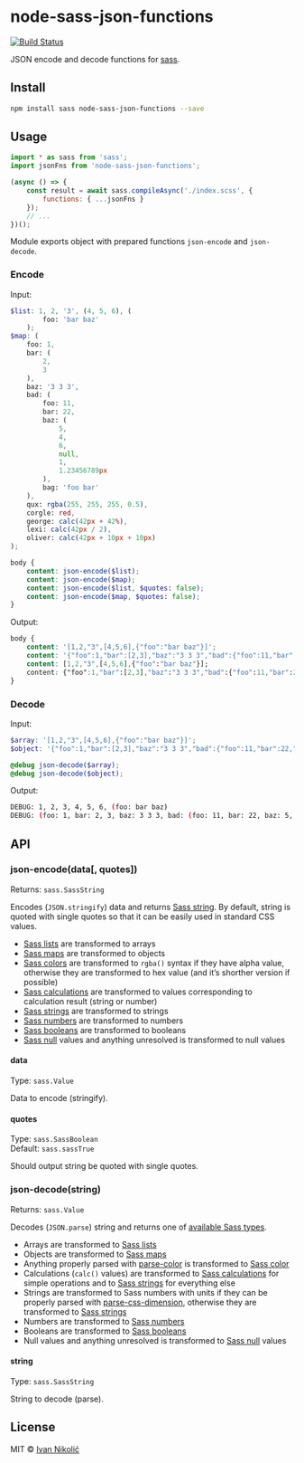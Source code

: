 # node-sass-json-functions

[![Build Status][ci-img]][ci]

JSON encode and decode functions for [sass][sass].

## Install

```sh
npm install sass node-sass-json-functions --save
```

## Usage

```js
import * as sass from 'sass';
import jsonFns from 'node-sass-json-functions';

(async () => {
	const result = await sass.compileAsync('./index.scss', {
		functions: { ...jsonFns }
	});
	// ...
})();
```

Module exports object with prepared functions `json-encode` and `json-decode`.

### Encode

Input:

```scss
$list: 1, 2, '3', (4, 5, 6), (
		foo: 'bar baz'
	);
$map: (
	foo: 1,
	bar: (
		2,
		3
	),
	baz: '3 3 3',
	bad: (
		foo: 11,
		bar: 22,
		baz: (
			5,
			4,
			6,
			null,
			1,
			1.23456789px
		),
		bag: 'foo bar'
	),
	qux: rgba(255, 255, 255, 0.5),
	corgle: red,
	george: calc(42px + 42%),
	lexi: calc(42px / 2),
	oliver: calc(42px + 10px + 10px)
);

body {
	content: json-encode($list);
	content: json-encode($map);
	content: json-encode($list, $quotes: false);
	content: json-encode($map, $quotes: false);
}
```

Output:

```css
body {
	content: '[1,2,"3",[4,5,6],{"foo":"bar baz"}]';
	content: '{"foo":1,"bar":[2,3],"baz":"3 3 3","bad":{"foo":11,"bar":22,"baz":[5,4,6,null,1,"1.23457px"],"bag":"foo bar"},"qux":"rgba(255,255,255,0.5)","corgle":"#f00"}';
	content: [1,2,"3",[4,5,6],{"foo":"bar baz"}];
	content: {"foo":1,"bar":[2,3],"baz":"3 3 3","bad":{"foo":11,"bar":22,"baz":[5,4,6,null,1,"1.23457px"],"bag":"foo bar"},"qux":"rgba(255,255,255,0.5)","corgle":"#f00","george":"calc(42px + 42%)","lexi":"21px","oliver":"62px"};
}
```

### Decode

Input:

```scss
$array: '[1,2,"3",[4,5,6],{"foo":"bar baz"}]';
$object: '{"foo":1,"bar":[2,3],"baz":"3 3 3","bad":{"foo":11,"bar":22,"baz":[5,4,6,null,1,"1.23456789px"],"bag":"foo bar"},"qux":"rgba(255,255,255,0.5)","corgle":"#f00","george":"calc(42px + 42%)","lexi":"21px","oliver":"calc(42px + 10px + 10px)"}';

@debug json-decode($array);
@debug json-decode($object);
```

Output:

```sh
DEBUG: 1, 2, 3, 4, 5, 6, (foo: bar baz)
DEBUG: (foo: 1, bar: 2, 3, baz: 3 3 3, bad: (foo: 11, bar: 22, baz: 5, 4, 6, null, 1, 1.23456789px, bag: foo bar), qux: rgba(255, 255, 255, 0.5), corgle: red, george: calc(42px + 42%), lexi: 21px, oliver: "calc(42px + 10px + 10px)")
```

## API

### json-encode(data[, quotes])

Returns: `sass.SassString`

Encodes (`JSON.stringify`) data and returns [Sass string][sass-string]. By
default, string is quoted with single quotes so that it can be easily used in
standard CSS values.

-   [Sass lists][sass-list] are transformed to arrays
-   [Sass maps][sass-map] are transformed to objects
-   [Sass colors][sass-color] are transformed to `rgba()` syntax if they have
    alpha value, otherwise they are transformed to hex value (and it’s shorther
    version if possible)
-   [Sass calculations][sass-calculation] are transformed to values
    corresponding to calculation result (string or number)
-   [Sass strings][sass-string] are transformed to strings
-   [Sass numbers][sass-number] are transformed to numbers
-   [Sass booleans][sass-boolean] are transformed to booleans
-   [Sass null][sass-null] values and anything unresolved is transformed to null
    values

#### data

Type: `sass.Value`

Data to encode (stringify).

#### quotes

Type: `sass.SassBoolean`  
Default: `sass.sassTrue`

Should output string be quoted with single quotes.

### json-decode(string)

Returns: `sass.Value`

Decodes (`JSON.parse`) string and returns one of [available Sass
types][sass-types].

-   Arrays are transformed to [Sass lists][sass-list]
-   Objects are transformed to [Sass maps][sass-map]
-   Anything properly parsed with [parse-color][parse-color] is transformed to
    [Sass color][sass-color]
-   Calculations (`calc()` values) are transformed to [Sass
    calculations][sass-calculation] for simple operations and to [Sass
    strings][sass-string] for everything else
-   Strings are transformed to Sass numbers with units if they can be properly
    parsed with [parse-css-dimension][parse-css-dimension], otherwise they are
    transformed to [Sass strings][sass-string]
-   Numbers are transformed to [Sass numbers][sass-number]
-   Booleans are transformed to [Sass booleans][sass-boolean]
-   Null values and anything unresolved is transformed to [Sass null][sass-null]
    values

#### string

Type: `sass.SassString`

String to decode (parse).

## License

MIT © [Ivan Nikolić](http://ivannikolic.com)

<!-- prettier-ignore-start -->

[ci]: https://github.com/niksy/node-sass-json-functions/actions?query=workflow%3ACI
[ci-img]: https://github.com/niksy/node-sass-json-functions/workflows/CI/badge.svg?branch=master
[sass]: https://github.com/sass/dart-sass
[sass-types]: https://sass-lang.com/documentation/js-api/classes/Value
[sass-list]: https://sass-lang.com/documentation/values/lists
[sass-map]: https://sass-lang.com/documentation/values/maps
[sass-color]: https://sass-lang.com/documentation/values/colors
[sass-number]: https://sass-lang.com/documentation/values/numbers
[sass-string]: https://sass-lang.com/documentation/values/strings
[sass-null]: https://sass-lang.com/documentation/values/null
[sass-boolean]: https://sass-lang.com/documentation/values/booleans
[sass-calculation]: https://sass-lang.com/documentation/values/calculations
[parse-color]: https://github.com/substack/parse-color
[parse-css-dimension]: https://github.com/jedmao/parse-css-dimension

<!-- prettier-ignore-end -->
